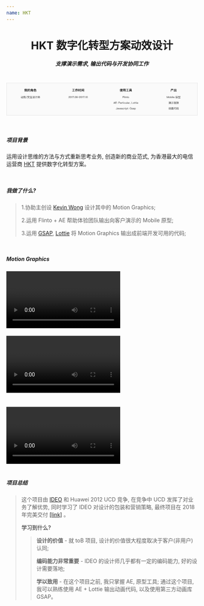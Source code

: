 ```yaml
---
name: HKT
---
```


# <center>**<span class=" font-bold ">HKT </span>数字化转型方案动效设计**</center>

##### <center class="text-gary-500 font-light">支撑演示需求, 输出代码与开发协同工作</center>

<br>
<div style="display: flex; justify-content: center;">
    <img src="../assets/HKT/HKT-01.png"/>
</div>
<br>
<br>

##### 项目背景

运用设计思维的方法与方式重新思考业务, 创造新的商业范式, 为香港最大的电信运营商 <a href="https://www.hkt.com/" target="_blank"> HKT</a> 提供数字化转型方案。

<br>

##### 我做了什么?

> 1.协助主创设 <a href="https://www.linkedin.cn/injobs/in/kevin-wong-957342126/" target="_blank">Kevin Wong</a> 设计其中的 Motion Graphics;
>
> 2.运用 Flinto + AE 帮助体验团队输出向客户演示的 Mobile 原型;
>
> 3.运用 <a href="https://greensock.com/gsap/" target="_blank">GSAP</a>, <a href="https://lottiefiles.com/" target="_blank">Lottie</a> 将 Motion Graphics 输出成前端开发可用的代码;

<br>

##### Motion Graphics

<div class="flex justify-center items-center rounded-lg" >
    <video src="https://mtwork.oss-cn-shenzhen.aliyuncs.com/blog-assets/HKT/HKT.mp4" controls></video>
</div>
<br>
<div class="flex justify-center items-center rounded-lg" >
    <video src="https://mtwork.oss-cn-shenzhen.aliyuncs.com/blog-assets/HKT/HKT2.mp4" controls></video>
</div>
<br>
<br>
<div class="flex justify-center items-center rounded-lg" >
    <video src="https://mtwork.oss-cn-shenzhen.aliyuncs.com/blog-assets/HKT/HKT3.mp4" controls></video>
</div>
<br>

##### 项目总结

> 这个项目由 <a href="https://www.ideo.com/" target="_blank">IDEO</a> 和 Huawei 2012 UCD 竞争, 在竞争中 UCD 发挥了对业务了解优势, 同时学习了 IDEO 对设计的包装和营销策略, 最终项目在 2018 年完美交付 <a href="https://carrier.huawei.com/cn/success-stories/carrier-software/v2/huawei-enables-hkt-customer" target="_blank">[link]</a> 。
>
> **学习到什么?**
>
> > **设计的价值** - 就 toB 项目, 设计的价值很大程度取决于客户(非用户)认同;
> >
> > **编码能力非常重要** - IDEO 的设计师几乎都有一定的编码能力, 好的设计需要落地;
> >
> > **学以致用** - 在这个项目之前, 我只掌握 AE, 原型工具; 通过这个项目, 我可以熟练使用 AE + Lottie 输出动画代码, 以及使用第三方动画库 GSAP。
